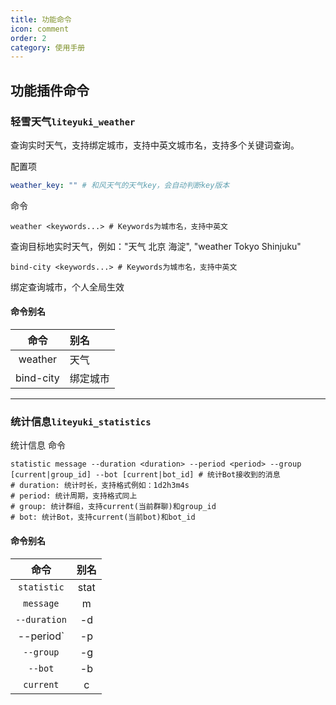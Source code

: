 ```yaml
---
title: 功能命令
icon: comment
order: 2
category: 使用手册
---
```


## 功能插件命令

### **轻雪天气`liteyuki_weather`**

查询实时天气，支持绑定城市，支持中英文城市名，支持多个关键词查询。

配置项

```yaml
weather_key: "" # 和风天气的天气key，会自动判断key版本
```

命令

```shell
weather <keywords...> # Keywords为城市名，支持中英文
```
查询目标地实时天气，例如："天气 北京 海淀", "weather Tokyo Shinjuku"

```shell
bind-city <keywords...> # Keywords为城市名，支持中英文
```

绑定查询城市，个人全局生效
#### 命令别名

|   命令    | 别名     |
| :-------: | :------- |
|  weather  | 天气     |
| bind-city | 绑定城市 |

---

### **统计信息`liteyuki_statistics`**

统计信息
命令

```shell
statistic message --duration <duration> --period <period> --group [current|group_id] --bot [current|bot_id] # 统计Bot接收到的消息
# duration: 统计时长，支持格式例如：1d2h3m4s
# period: 统计周期，支持格式同上
# group: 统计群组，支持current(当前群聊)和group_id
# bot: 统计Bot，支持current(当前bot)和bot_id
```

#### 命令别名

|    命令    | 别名  |
| :--------: | :---: |
| `statistic`  | stat  |
|  `message`   |   m   |
| `--duration` |  -d   |
|  --period`  |  -p   |
|  `--group`   |  -g   |
|   `--bot`    |  -b   |
|  `current`   |   c   |
